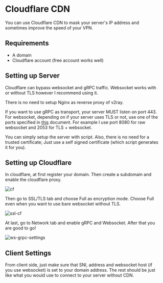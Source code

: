 # Cloudflare CDN
You can use Cloudflare CDN to mask your server's IP address and sometimes improve the speed of your VPN.

## Requirements

* A domain
* Cloudflare account (free account works well)

## Setting up Server

Cloudflare can bypass websocket and gRPC traffic. Websocket works with or without TLS however I recommend using it.

There is no need to setup Nginx as reverse proxy of v2ray.

If you want to use gRPC as transport, your server MUST listen on port 443. For websocket, depending on if your server uses TLS or not, use one of the ports specified in [this](https://developers.cloudflare.com/fundamentals/get-started/reference/network-ports/) document. For example I use port 8080 for raw websocket and 2053 for TLS + websocket.

You can simply setup the server with script. Also, there is no need for a trusted certificate; Just use a self signed certificate (which script generates it for you).

## Setting up Cloudflare

In cloudflare, at first register your domain. Then create a subdomain and enable the cloudflare proxy.

![cf](https://i.imgur.com/D4w4d4u.jpg)

Then go to SSL/TLS tab and choose Full as encryption mode. Choose Full even when you want to use bare websocket without TLS.

![ssl-cf](https://i.imgur.com/M6MwgXK.jpg)

At last, go to Network tab and enable gRPC and Websocket. After that you are good to go!

![ws-grpc-settings](https://i.imgur.com/vZyBCpt.jpg)

## Client Settings

From client side, just make sure that SNI, address and websocket host (if you use websocket) is set to your domain address. The rest should be just like what you would use to connect to your server without CDN.